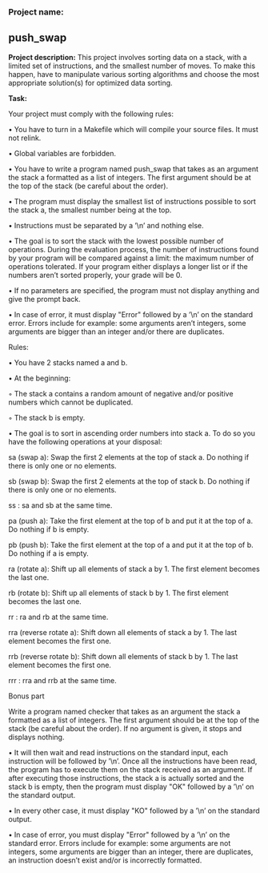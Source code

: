 <h3>Project name:</h3>
<h2> push_swap</h2>

<b>Project description:</b>
This project involves sorting data on a stack, with a limited set of instructions, and the smallest number of moves. To make this happen, have to manipulate various sorting algorithms and choose the most appropriate solution(s) for optimized data sorting.

<b>Task:</b>
<p>Your project must comply with the following rules:</p>
<p>• You have to turn in a Makefile which will compile your source files. It must not relink.</p>
<p>• Global variables are forbidden.</p>
<p>• You have to write a program named push_swap that takes as an argument the stack a formatted as a list of integers. The first argument should be at the top of the
stack (be careful about the order).</p>
<p>• The program must display the smallest list of instructions possible to sort the stack a, the smallest number being at the top.</p>
<p>• Instructions must be separated by a ’\n’ and nothing else.</p>
<p>• The goal is to sort the stack with the lowest possible number of operations. During the evaluation process, the number of instructions found by your program will be compared against a limit: the maximum number of operations tolerated. If your program either displays a longer list or if the numbers aren’t sorted properly, your
grade will be 0.</p>
<p>• If no parameters are specified, the program must not display anything and give the prompt back.</p>
<p>• In case of error, it must display "Error" followed by a ’\n’ on the standard error. Errors include for example: some arguments aren’t integers, some arguments are bigger than an integer and/or there are duplicates.</p>

<p>Rules:</p>
<p>• You have 2 stacks named a and b.</p>
<p>• At the beginning:</p>
<p>◦ The stack a contains a random amount of negative and/or positive numbers which cannot be duplicated.</p>
<p>◦ The stack b is empty.</p>
<p>• The goal is to sort in ascending order numbers into stack a. To do so you have the following operations at your disposal:</p>
<p>sa (swap a): Swap the first 2 elements at the top of stack a. Do nothing if there is only one or no elements.</p>
<p>sb (swap b): Swap the first 2 elements at the top of stack b. Do nothing if there is only one or no elements.</p>
<p>ss : sa and sb at the same time.</p>
<p>pa (push a): Take the first element at the top of b and put it at the top of a. Do nothing if b is empty.</p>
<p>pb (push b): Take the first element at the top of a and put it at the top of b. Do nothing if a is empty.</p>
<p>ra (rotate a): Shift up all elements of stack a by 1. The first element becomes the last one.</p>
<p>rb (rotate b): Shift up all elements of stack b by 1. The first element becomes the last one.</p>
<p>rr : ra and rb at the same time.</p>
<p>rra (reverse rotate a): Shift down all elements of stack a by 1. The last element becomes the first one.</p>
<p>rrb (reverse rotate b): Shift down all elements of stack b by 1. The last element becomes the first one.</p>
<p>rrr : rra and rrb at the same time.</p>

<p>Bonus part</p>
<p>Write a program named checker that takes as an argument the stack a formatted as a list of integers. The first argument should be at the top of the stack (be careful about the order). If no argument is given, it stops and displays nothing.</p>
<p>• It will then wait and read instructions on the standard input, each instruction will be followed by ’\n’. Once all the instructions have been read, the program has to execute them on the stack received as an argument. If after executing those instructions, the stack a is actually sorted and the stack b is empty, then the program must display "OK" followed by a ’\n’ on the standard output.</p>
<p>• In every other case, it must display "KO" followed by a ’\n’ on the standard output.</p>
<p>• In case of error, you must display "Error" followed by a ’\n’ on the standard error. Errors include for example: some arguments are not integers, some arguments are bigger than an integer, there are duplicates, an instruction doesn’t exist and/or is incorrectly formatted.</p>

